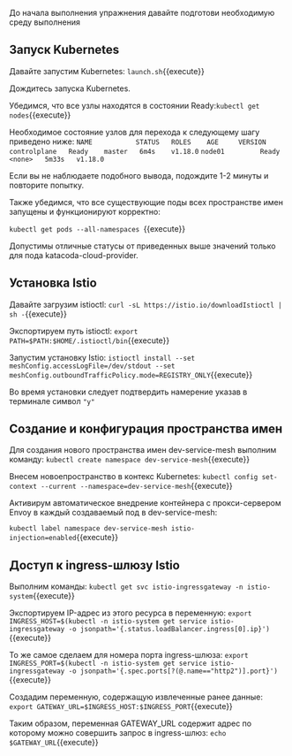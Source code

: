 До начала выполнения упражнения давайте подготови необходимую среду выполнения

## Запуск Kubernetes

Давайте запустим Kubernetes: `launch.sh`{{execute}}

Дождитесь запуска Kubernetes.

Убедимся, что все узлы находятся в состоянии Ready:`kubectl get nodes`{{execute}}

Необходимое состояние узлов для перехода к следующему шагу приведено ниже:
`NAME           STATUS   ROLES    AGE     VERSION`
`controlplane   Ready    master   6m4s    v1.18.0`
`node01         Ready    <none>   5m33s   v1.18.0`

Если вы не наблюдаете подобного вывода, подождите 1-2 минуты и повторите попытку.

Также убедимся, что все существующие поды всех пространстве имен запущены и функционируют корректно: 

`kubectl get pods --all-namespaces `{{execute}}

Допустимы отличные статусы от приведенных выше значений только для пода katacoda-cloud-provider.

## Установка Istio

Давайте загрузим istioctl: `curl -sL https://istio.io/downloadIstioctl | sh -`{{execute}}

Экспортируем путь istioctl: `export PATH=$PATH:$HOME/.istioctl/bin`{{execute}}

Запустим установку Istio: `istioctl install --set meshConfig.accessLogFile=/dev/stdout --set meshConfig.outboundTrafficPolicy.mode=REGISTRY_ONLY`{{execute}}

Во время установки следует подтвердить намерение указав в терминале символ `"y"`

## Создание и конфигурация пространства имен

Для создания нового пространства имен dev-service-mesh выполним команду: `kubectl create namespace dev-service-mesh`{{execute}}

Внесем новоепространство в контекс Kubernetes: `kubectl config set-context --current --namespace=dev-service-mesh`{{execute}}

Активирум автоматическое внедрение контейнера с прокси-сервером Envoy в каждый создаваемый под в dev-service-mesh:

`kubectl label namespace dev-service-mesh istio-injection=enabled`{{execute}}

## Доступ к ingress-шлюзу Istio

Выполним команды:
`kubectl get svc istio-ingressgateway -n istio-system`{{execute}}

Экспортируем IP-адрес из этого ресурса в переменную:
`export INGRESS_HOST=$(kubectl -n istio-system get service istio-ingressgateway -o jsonpath='{.status.loadBalancer.ingress[0].ip}')`{{execute}}

То же самое сделаем для номера порта ingress-шлюза:
`export INGRESS_PORT=$(kubectl -n istio-system get service istio-ingressgateway -o jsonpath='{.spec.ports[?(@.name=="http2")].port}')`{{execute}}

Создадим переменную, содержащую извлеченные ранее данные:
`export GATEWAY_URL=$INGRESS_HOST:$INGRESS_PORT`{{execute}}

Таким образом, переменная GATEWAY_URL содержит адрес по которому можно совершить запрос в ingress-шлюз:
`echo $GATEWAY_URL`{{execute}}
